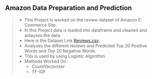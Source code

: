 ## Amazon Data Preparation and Prediction
> * This Project is worked on the review dataset of Amazon E-Commerce Site.
> * In this Project data is loaded into dataframe and cleaned and anlayses the data. 
> * Here is the Dataset Link [Reviews.csv](https://drive.google.com/drive/folders/1w7jlBdHF6xRTWGwmbXsC-i9uMJMMi7o9?usp=sharing).
> * Analyses the different reviews and Predicted Top 20 Positive Words and Top 20 Negative Words.
> * This is used by using Logistic Algorithm.
> * Methods Worked On :
>   - CountVectorizer
>   - TF-IDF
